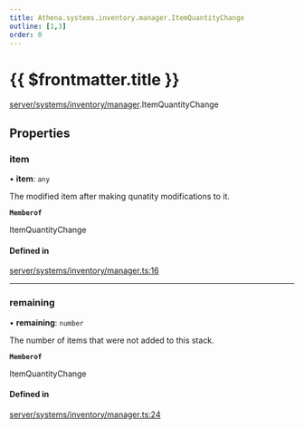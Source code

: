 ```yaml
---
title: Athena.systems.inventory.manager.ItemQuantityChange
outline: [1,3]
order: 0
---
```


# {{ $frontmatter.title }}


[server/systems/inventory/manager](../modules/server_systems_inventory_manager.md).ItemQuantityChange

## Properties

### item

• **item**: `any`

The modified item after making qunatity modifications to it.

**`Memberof`**

ItemQuantityChange

#### Defined in

[server/systems/inventory/manager.ts:16](https://github.com/Stuyk/altv-athena/blob/552012ca4/src/core/server/systems/inventory/manager.ts#L16)

___

### remaining

• **remaining**: `number`

The number of items that were not added to this stack.

**`Memberof`**

ItemQuantityChange

#### Defined in

[server/systems/inventory/manager.ts:24](https://github.com/Stuyk/altv-athena/blob/552012ca4/src/core/server/systems/inventory/manager.ts#L24)
